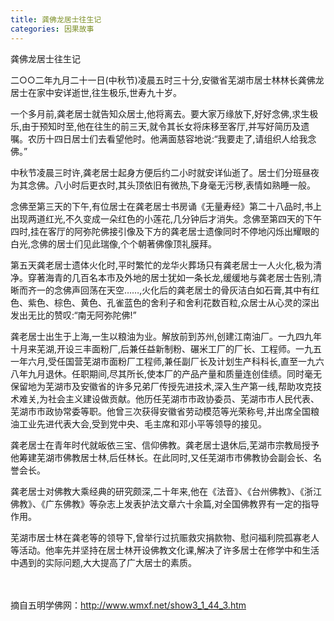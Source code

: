 ```yaml
---
title: 龚佛龙居士往生记
categories: 因果故事
---
```



龚佛龙居士往生记

二○○二年九月二十一日(中秋节)凌晨五时三十分,安徽省芜湖市居士林林长龚佛龙居士在家中安详逝世,往生极乐,世寿九十岁。

一个多月前,龚老居士就告知众居士,他将离去。要大家万缘放下,好好念佛,求生极乐,由于预知时至,他在往生的前三天,就令其长女将床移至客厅,并写好简历及遗嘱。农历十四日居士们去看望他时。他满面慈容地说:“我要走了,请组织人给我念佛。”

中秋节凌晨三时许,龚老居士起身方便后约二小时就安详仙逝了。居士们分班昼夜为其念佛。八小时后更衣时,其头顶依旧有微热,下身毫无污秽,表情如熟睡一般。

念佛至第三天的下午,有位居士在龚老居士书房诵《无量寿经》第二十八品时,书上出现两道红光,不久变成一朵红色的小莲花,几分钟后才消失。念佛至第四天的下午四时,挂在客厅的阿弥陀佛接引像及下方的龚老居士遗像同时不停地闪烁出耀眼的白光,念佛的居士们见此瑞像,个个朝著佛像顶礼膜拜。

第五天龚老居士遗体火化时,平时繁忙的龙华火葬场只有龚老居士一人火化,极为清净。穿著海青的几百名本市及外地的居士犹如一条长龙,缓缓地与龚老居士告别,清晰而齐一的念佛声回荡在天空……,火化后的龚老居士的骨灰洁白如石膏,其中有红色、紫色、棕色、黄色、孔雀蓝色的舍利子和舍利花数百粒,众居士从心灵的深出发出无比的赞叹:“南无阿弥陀佛!”

龚老居士出生于上海,一生以粮油为业。解放前到苏州,创建江南油厂。一九四九年十月来芜湖,开设三丰面粉厂,后兼任益新制粉、碾米工厂的厂长、工程师。一九五一年六月,受任国营芜湖市面粉厂工程师,兼任副厂长及计划生产科科长,直至一九六八年九月退休。任职期间,尽其所长,使本厂的产品产量和质量连创佳绩。同时毫无保留地为芜湖市及安徽省的许多兄弟厂传授先进技术,深入生产第一线,帮助攻克技术难关,为社会主义建设做贡献。他历任芜湖市市政协委员、芜湖市市人民代表、芜湖市市政协常委等职。他曾三次获得安徽省劳动模范等光荣称号,并出席全国粮油工业先进代表大会,受到党中央、毛主席和邓小平等领导的接见。

龚老居士在青年时代就皈依三宝、信仰佛教。龚老居士退休后,芜湖市宗教局授予他筹建芜湖市佛教居士林,后任林长。在此同时,又任芜湖市市佛教协会副会长、名誉会长。

龚老居士对佛教大乘经典的研究颇深,二十年来,他在《法音》、《台州佛教》、《浙江佛教》、《广东佛教》等杂志上发表护法文章六十余篇,对全国佛教界有一定的指导作用。

芜湖市居士林在龚老等的领导下,曾举行过抗赈救灾捐款物、慰问福利院孤寡老人等活动。他率先并坚持在居士林开设佛教文化课,解决了许多居士在修学中和生活中遇到的实际问题,大大提高了广大居士的素质。

　 　

摘自五明学佛网：http://www.wmxf.net/show3_1_44_3.htm